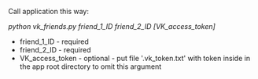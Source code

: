 Call application this way:

*python vk_friends.py friend_1_ID friend_2_ID [VK_access_token]*

- friend_1_ID - required
- friend_2_ID - required
- VK_access_token - optional - put file '.vk_token.txt' with token inside in the app root directory to omit this argument
